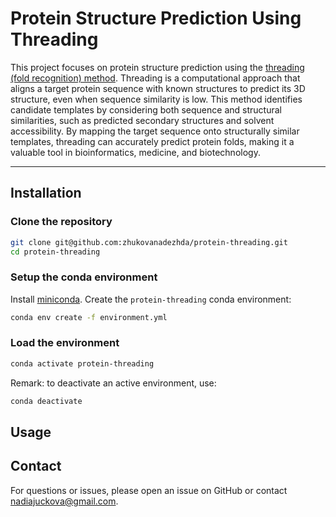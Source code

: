 # Protein Structure Prediction Using Threading

This project focuses on protein structure prediction using the [threading (fold recognition) method](https://en.wikipedia.org/wiki/Threading_(protein_sequence)). Threading is a computational approach that aligns a target protein sequence with known structures to predict its 3D structure, even when sequence similarity is low. This method identifies candidate templates by considering both sequence and structural similarities, such as predicted secondary structures and solvent accessibility. By mapping the target sequence onto structurally similar templates, threading can accurately predict protein folds, making it a valuable tool in bioinformatics, medicine, and biotechnology.

---

## Installation

### Clone the repository

```bash
git clone git@github.com:zhukovanadezhda/protein-threading.git
cd protein-threading
```
### Setup the conda environment

Install [miniconda](https://docs.conda.io/en/latest/miniconda.html). Create the `protein-threading` conda environment:

```bash
conda env create -f environment.yml
```

### Load the environment

```bash
conda activate protein-threading
```

Remark: to deactivate an active environment, use:

```bash
conda deactivate
```

## Usage

## Contact

For questions or issues, please open an issue on GitHub or contact [nadiajuckova@gmail.com](mailto:nadiajuckova@gmail.com).
